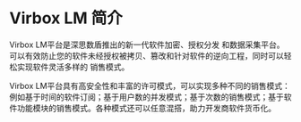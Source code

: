 # Virbox LM 简介

Virbox LM平台是深思数盾推出的新一代软件加密、授权分发 和数据采集平台。可以有效防止您的软件未经授权被拷贝、篡改和针对软件的逆向工程，同时可以轻松实现软件灵活多样的 销售模式。

Virbox LM平台具有高安全性和丰富的许可模式，可以实现多种不同的销售模式：例如基于时间的软件订阅；基于用户数的并发模式；基于次数的销售模式；基于软件功能模块的销售模式。各种模式还可以任意混搭，助力开发商软件货币化。

